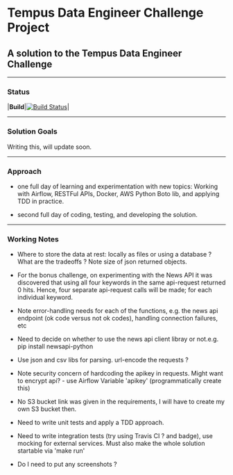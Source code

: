 # Tempus Data Engineer Challenge Project

## A solution to the Tempus Data Engineer Challenge


---
### Status

|**Build**|[![Build Status](https://travis-ci.org/davidolorundare/tempus_de_challenge.svg?branch=master)](https://travis-ci.org/davidolorundare/tempus_de_challenge)|

---
### Solution Goals

Writing this, will update soon.

---
### Approach

- one full day of learning and experimentation with new topics: Working with Airflow, RESTFul APIs, Docker, AWS Python Boto lib, and applying TDD in practice.

- second full day of coding, testing, and developing the solution.

---
### Working Notes

- Where to store the data at rest: locally as files or using a database ? What are the tradeoffs ? Note size of json returned objects.

- For the bonus challenge, on experimenting with the News API it was discovered that
using all four keywords in the same api-request returned 0 hits. Hence, four separate api-request calls will be made; for each individual keyword.

- Note error-handling needs for each of the functions, e.g. the news api endpoint (ok code versus not ok codes), handling connection failures, etc

- Need to decide on whether to use the news api client libray or not.e.g. pip install newsapi-python

- Use json and csv libs for parsing. url-encode the requests ?

- Note security concern of hardcoding the apikey in requests. Might want to encrypt api? - use Airflow Variable 'apikey' (programmatically create this)

- No S3 bucket link was given in the requirements, I will have to create my own S3 bucket then.

- Need to write unit tests and apply a TDD approach.

- Need to write integration tests (try using Travis CI ? and badge), use mocking for external services. Must also make the whole solution startable via 'make run'

- Do I need to put any screenshots ?